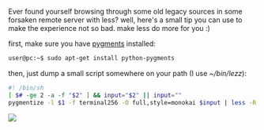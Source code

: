 Ever found yourself browsing  through some old legacy sources in some forsaken remote server with less?
well, here's a small tip you can use to make the experience not so bad. make less do more for you :)

first, make sure you have [pygments](http://pygments.org) installed:

```bash
user@pc:~$ sudo apt-get install python-pygments
```

then, just dump a small script somewhere on your path (I use _~/bin/lezz_):

```bash
#! /bin/sh
[ $# -ge 2 -a -f "$2" ] && input="$2" || input=""
pygmentize -l $1 -f terminal256 -O full,style=monokai $input | less -R
```

</div>
<img src="https://raw.githubusercontent.com/hochgi/blog/master/img/yodawg.jpg"/>
<div class="markdown" style="display: none;">

and that's it. now you can use it like:

&lt;pre&gt;
lezz [lang] [file]

# or recieve from stdin
cat [file] | lezz [lang]
&lt;/pre&gt;

e.g.

```bash
user@pc:~$ lezz bash `which lezz`
user@pc:~$ cat `which lezz` | lezz sh
```

##### P.S.
if you don't like the style, change it. instead of _monokai_ you can use any style under:

```bash
user@pc:~$ pygmentize -L style
```
